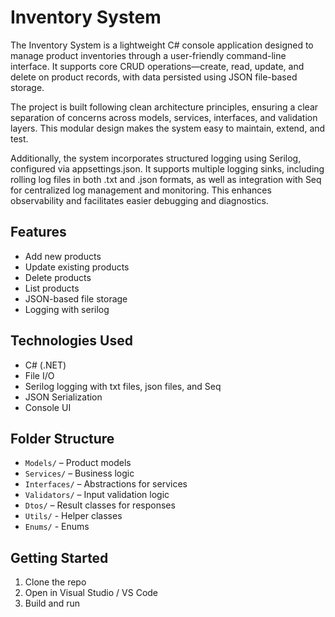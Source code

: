 # Inventory System

The Inventory System is a lightweight C# console application designed to manage product inventories through a user-friendly command-line interface. It supports core CRUD operations—create, read, update, and delete on product records, with data persisted using JSON file-based storage.

The project is built following clean architecture principles, ensuring a clear separation of concerns across models, services, interfaces, and validation layers. This modular design makes the system easy to maintain, extend, and test.

Additionally, the system incorporates structured logging using Serilog, configured via appsettings.json. It supports multiple logging sinks, including rolling log files in both .txt and .json formats, as well as integration with Seq for centralized log management and monitoring. This enhances observability and facilitates easier debugging and diagnostics.

## Features
- Add new products
- Update existing products
- Delete products
- List products
- JSON-based file storage
- Logging with serilog
  
## Technologies Used
- C# (.NET)
- File I/O
- Serilog logging with txt files, json files, and Seq
- JSON Serialization
- Console UI

## Folder Structure
- `Models/` – Product models
- `Services/` – Business logic
- `Interfaces/` – Abstractions for services
- `Validators/` – Input validation logic
- `Dtos/` – Result classes for responses
- `Utils/` - Helper classes
- `Enums/` - Enums
## Getting Started
1. Clone the repo
2. Open in Visual Studio / VS Code
3. Build and run

